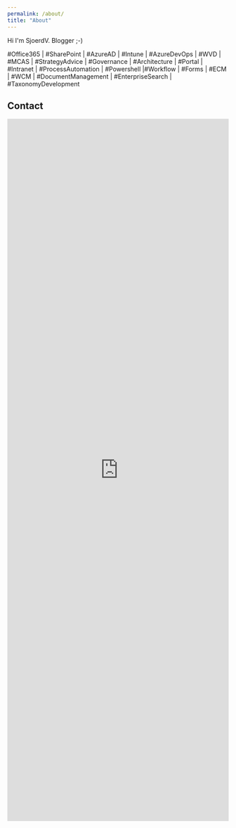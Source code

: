 ```yaml
---
permalink: /about/
title: "About"
---
```


Hi I'm SjoerdV. Blogger ;-)

\#Office365 | \#SharePoint | \#AzureAD | \#Intune |
\#AzureDevOps | \#WVD | \#MCAS | \#StrategyAdvice |
\#Governance | \#Architecture | \#Portal | \#Intranet |
\#ProcessAutomation | \#Powershell |\#Workflow | \#Forms |
\#ECM | \#WCM | \#DocumentManagement | \#EnterpriseSearch |
\#TaxonomyDevelopment

## Contact

<iframe width="640px" height= "1600px" src= "https://forms.office.com/Pages/ResponsePage.aspx?id=vVTHTeAeAE2wQRe4E6FMlLe47WXza1JOmKh_ct23R4xUM1hOSjJRQ1I2QzhJUEozMDg1RFBKTkNGOS4u&embed=true" frameborder= "0" marginwidth= "0" marginheight= "0" style= "border: none; max-width:100%" allowfullscreen webkitallowfullscreen mozallowfullscreen msallowfullscreen> </iframe>
